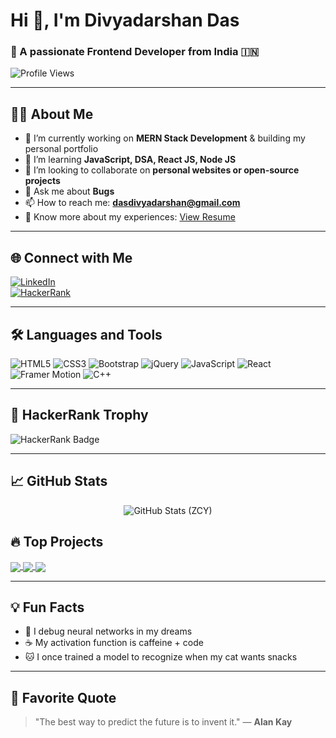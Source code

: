 # Hi 👋, I'm Divyadarshan Das

### 🚀 A passionate Frontend Developer from India 🇮🇳

![Profile Views](https://komarev.com/ghpvc/?username=deliwalayash&label=Profile%20views&color=0e75b6&style=flat)

---

## 👨‍💻 About Me

- 🔭 I’m currently working on **MERN Stack Development** & building my personal portfolio  
- 🌱 I’m learning **JavaScript, DSA, React JS, Node JS**  
- 👯 I’m looking to collaborate on **personal websites or open-source projects**  
- 💬 Ask me about **Bugs**  
- 📫 How to reach me: **dasdivyadarshan@gmail.com**  
- 📄 Know more about my experiences: [View Resume](https://drive.google.com/file/d/1c97nFUlsoUXF7TmNWk5zHQerdgb-KzeS/view?usp=sharing) 

---

## 🌐 Connect with Me

[![LinkedIn](https://img.shields.io/badge/LinkedIn-blue?logo=linkedin&logoColor=white)](www.linkedin.com/in/divyadarshan-das)  
[![HackerRank](https://img.shields.io/badge/HackerRank-2EC866?logo=HackerRank&logoColor=white)](https://www.hackerrank.com/profile/dasdivyadarshan)

---

## 🛠️ Languages and Tools

![HTML5](https://img.shields.io/badge/HTML5-E34F26?logo=html5&logoColor=white)
![CSS3](https://img.shields.io/badge/CSS3-1572B6?logo=css3&logoColor=white)
![Bootstrap](https://img.shields.io/badge/Bootstrap-563D7C?logo=bootstrap&logoColor=white)
![jQuery](https://img.shields.io/badge/jQuery-0769AD?logo=jquery&logoColor=white)
![JavaScript](https://img.shields.io/badge/JavaScript-F7DF1E?logo=javascript&logoColor=black)
![React](https://img.shields.io/badge/React-20232A?logo=react&logoColor=61DAFB)
![Framer Motion](https://img.shields.io/badge/Framer%20Motion-0055FF?logo=framer&logoColor=white)
![C++](https://img.shields.io/badge/C%2B%2B-00599C?logo=c%2B%2B&logoColor=white)

---

## 🧠 HackerRank Trophy

![HackerRank Badge](https://img.shields.io/badge/HackerRank-Problem%20Solver-green)

---

## 📈 GitHub Stats

<p align="center">
  <img src="https://github-readme-streak-stats.herokuapp.com/?user=divyadarshan007&theme=default" alt="GitHub Stats (ZCY)" />
</p>


## 🔥 Top Projects

<a href="https://github.com/divyadarshan007/testYourself">
  <img align="center" src="https://github-readme-stats.vercel.app/api/pin/?username=divyadarshan007&repo=testYourself&theme=default" />
</a>

<a href="https://github.com/divyadarshan007/employee-system">
  <img align="center" src="https://github-readme-stats.vercel.app/api/pin/?username=divyadarshan007&repo=employee-system&theme=default" />
</a>

<a href="https://github.com/divyadarshan007/react-todo-app">
  <img align="center" src="https://github-readme-stats.vercel.app/api/pin/?username=divyadarshan007&repo=react-todo-app&theme=default" />
</a>



---

## 💡 Fun Facts

- 🧠 I debug neural networks in my dreams  
- ☕ My activation function is caffeine + code  
- 🐱 I once trained a model to recognize when my cat wants snacks  

---

## 📜 Favorite Quote

> "The best way to predict the future is to invent it." — **Alan Kay**



<!---
Divyadarshan007/Divyadarshan007 is a ✨ special ✨ repository because its `README.md` (this file) appears on your GitHub profile.
You can click the Preview link to take a look at your changes.
--->
